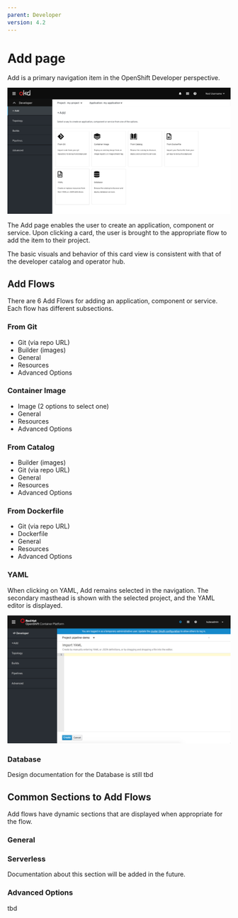 ```yaml
---
parent: Developer
version: 4.2
---
```


# Add page

Add is a primary navigation item in the OpenShift Developer perspective.

![Add primary nav](img/Add-AltA.png)

The Add page enables the user to create an application, component or service. Upon clicking a card, the user is brought to the appropriate flow to add the item to their project.

The basic visuals and behavior of this card view is consistent with that of the developer catalog and operator hub.

## Add Flows
There are 6 Add Flows for adding an application, component or service. Each flow has different subsections.

### From Git
- Git (via repo URL)
- Builder (images)
- General
- Resources
- Advanced Options

### Container Image
- Image (2 options to select one)
- General
- Resources
- Advanced Options

### From Catalog
- Builder (images)
- Git (via repo URL)
- General
- Resources
- Advanced Options

### From Dockerfile
- Git (via repo URL)
- Dockerfile
- General
- Resources
- Advanced Options

### YAML
When clicking on YAML, Add remains selected in the navigation.  The secondary masthead is shown with the selected project, and the YAML editor is displayed.

![Import YAML](img/import-yaml.png)

### Database
Design documentation for the Database is still tbd


## Common Sections to Add Flows
Add flows have dynamic sections that are displayed when appropriate for the flow.

### General


### Serverless
Documentation about this section will be added in the future.

### Advanced Options
tbd
